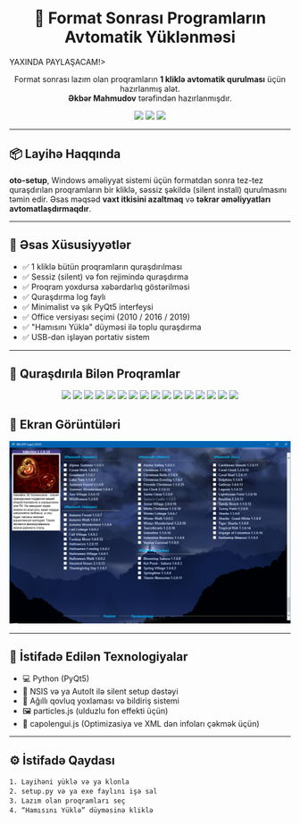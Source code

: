 <h1 align="center">🚀 Format Sonrası Programların Avtomatik Yüklənməsi</h1>
<p> YAXINDA PAYLAŞACAM!> </p>
<p align="center">
  Format sonrası lazım olan proqramların <b>1 kliklə avtomatik qurulması</b> üçün hazırlanmış alət.<br>
  <b>Əkbər Mahmudov</b> tərəfindən hazırlanmışdır.
</p>

<p align="center">
  <img src="https://img.shields.io/badge/Platform-Windows-blue?style=flat-square" />
  <img src="https://img.shields.io/badge/Dil-Azerbaijanca-red?style=flat-square" />
  <img src="https://img.shields.io/badge/Status-Active-success?style=flat-square" />
</p>

---

## 📦 Layihə Haqqında

**oto-setup**, Windows əməliyyat sistemi üçün formatdan sonra tez-tez quraşdırılan proqramların bir kliklə, səssiz şəkildə (silent install) qurulmasını təmin edir. Əsas məqsəd **vaxt itkisini azaltmaq** və **təkrar əməliyyatları avtomatlaşdırmaqdır**.

---

## 🔧 Əsas Xüsusiyyətlər

- ✅ 1 kliklə bütün proqramların quraşdırılması  
- ✅ Sessiz (silent) və fon rejimində quraşdırma  
- ✅ Proqram yoxdursa xəbərdarlıq göstərilməsi  
- ✅ Quraşdırma log faylı  
- ✅ Minimalist və şık PyQt5 interfeysi  
- ✅ Office versiyası seçimi (2010 / 2016 / 2019)  
- ✅ "Hamısını Yüklə" düyməsi ilə toplu quraşdırma  
- ✅ USB-dən işləyən portativ sistem

---

## 📌 Quraşdırıla Bilən Proqramlar

<p align="center">
  <img src="https://img.shields.io/badge/-WinRAR-4B0079?style=for-the-badge&logo=winrar&logoColor=white" />
  <img src="https://img.shields.io/badge/-VLC%20Player-FE6C02?style=for-the-badge&logo=vlc-media-player&logoColor=white" />
  <img src="https://img.shields.io/badge/-Google%20Chrome-4285F4?style=for-the-badge&logo=googlechrome&logoColor=white" />
  <img src="https://img.shields.io/badge/-Opera-EA1D5D?style=for-the-badge&logo=opera&logoColor=white" />
  <img src="https://img.shields.io/badge/-Microsoft%20Office-D83B01?style=for-the-badge&logo=microsoft-office&logoColor=white" />
  <img src="https://img.shields.io/badge/-Zoom-2D8CFF?style=for-the-badge&logo=zoom&logoColor=white" />
  <img src="https://img.shields.io/badge/-KMS%20Tools-000000?style=for-the-badge&logo=windows&logoColor=white" />
  <img src="https://img.shields.io/badge/-Telegram-26A5E4?style=for-the-badge&logo=telegram&logoColor=white" />
  <img src="https://img.shields.io/badge/-Notepad++-90E59A?style=for-the-badge&logo=notepadplusplus&logoColor=black" />
  <img src="https://img.shields.io/badge/-7--Zip-000000?style=for-the-badge&logo=7zip&logoColor=white" />
  <img src="https://img.shields.io/badge/-Visual%20C++-00599C?style=for-the-badge&logo=microsoft&logoColor=white" />
  <img src="https://img.shields.io/badge/-.NET%20Framework-512BD4?style=for-the-badge&logo=dotnet&logoColor=white" />
  <img src="https://img.shields.io/badge/-TeamViewer-0E4C8C?style=for-the-badge&logo=teamviewer&logoColor=white" />
  <img src="https://img.shields.io/badge/-AnyDesk-E52C1B?style=for-the-badge&logo=anydesk&logoColor=white" />
  <img src="https://img.shields.io/badge/-Mozilla%20Firefox-FF7139?style=for-the-badge&logo=firefox-browser&logoColor=white" />
  <img src="https://img.shields.io/badge/-Skype-00AFF0?style=for-the-badge&logo=skype&logoColor=white" />
</p>


## 📸 Ekran Görüntüləri

<!-- Buraya .png və ya .gif şəklində bir neçə screenshot əlavə edə bilərsən -->
<p align="center">
  <img src="image.png" width="600" alt="oto-setup preview" />
</p>

---

## 🧩 İstifadə Edilən Texnologiyalar

- 💻 Python (PyQt5)
- 📁 NSIS və ya AutoIt ilə silent setup dəstəyi
- 🧠 Ağıllı qovluq yoxlaması və bildiriş sistemi
- 🖼️ particles.js (ulduzlu fon effekti üçün)
- 🧁 capolengui.js (Optimizasiya ve XML dən infoları çəkmək üçün)

---

## ⚙️ İstifadə Qaydası

```bash
1. Layihəni yüklə və ya klonla
2. setup.py və ya exe faylını işə sal
3. Lazım olan proqramları seç
4. “Hamısını Yüklə” düyməsinə kliklə
```
